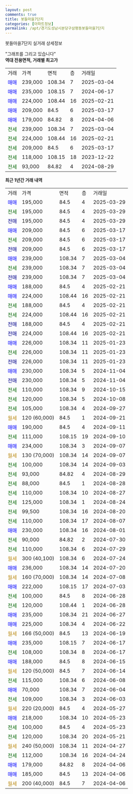 ```yaml
---
layout: post
comments: true
title: 봇들마을7단지
categories: [아파트정보]
permalink: /apt/경기도성남시분당구삼평동봇들마을7단지
---
```


봇들마을7단지 실거래 상세정보

<script type="text/javascript">
  google.charts.load('current', {'packages':['line', 'corechart']});
  google.charts.setOnLoadCallback(drawChart);

  function drawChart() {
    var data = new google.visualization.DataTable();
    data.addColumn('date', '거래일');
    data.addColumn('number', "매매");
    data.addColumn('number', "전세");
    data.addColumn('number', "전매");

    data.addRows([[new Date(Date.parse("2025-03-29")), 195000, null, null], [new Date(Date.parse("2025-03-29")), null, 195000, null], [new Date(Date.parse("2025-03-29")), null, null, 195000], [new Date(Date.parse("2025-03-17")), 209000, null, null], [new Date(Date.parse("2025-03-17")), null, 209000, null], [new Date(Date.parse("2025-03-17")), null, null, 209000], [new Date(Date.parse("2025-03-04")), 239000, null, null], [new Date(Date.parse("2025-03-04")), null, 239000, null], [new Date(Date.parse("2025-03-04")), null, null, 239000], [new Date(Date.parse("2025-02-21")), 188000, null, null], [new Date(Date.parse("2025-02-21")), 224000, null, null], [new Date(Date.parse("2025-02-21")), null, 188000, null], [new Date(Date.parse("2025-02-21")), null, 224000, null], [new Date(Date.parse("2025-02-21")), null, null, 188000], [new Date(Date.parse("2025-02-21")), null, null, 224000], [new Date(Date.parse("2025-01-23")), 226000, null, null], [new Date(Date.parse("2025-01-23")), null, 226000, null], [new Date(Date.parse("2025-01-23")), null, null, 226000], [new Date(Date.parse("2024-11-04")), 230000, null, null], [new Date(Date.parse("2024-11-04")), null, null, 230000], [new Date(Date.parse("2024-10-15")), null, 110000, null], [new Date(Date.parse("2024-10-08")), null, 120000, null], [new Date(Date.parse("2024-09-27")), null, 105000, null], [new Date(Date.parse("2024-09-21")), null, null, null], [new Date(Date.parse("2024-09-11")), 190000, null, null], [new Date(Date.parse("2024-09-10")), null, 111000, null], [new Date(Date.parse("2024-09-07")), 234000, null, null], [new Date(Date.parse("2024-09-07")), null, null, null], [new Date(Date.parse("2024-09-03")), null, 100000, null], [new Date(Date.parse("2024-08-29")), null, 93000, null], [new Date(Date.parse("2024-08-28")), null, 88000, null], [new Date(Date.parse("2024-08-27")), null, 110000, null], [new Date(Date.parse("2024-08-24")), null, 125000, null], [new Date(Date.parse("2024-08-20")), null, 99500, null], [new Date(Date.parse("2024-08-07")), null, 110000, null], [new Date(Date.parse("2024-08-01")), 230000, null, null], [new Date(Date.parse("2024-07-30")), null, 90000, null], [new Date(Date.parse("2024-07-29")), null, 110000, null], [new Date(Date.parse("2024-07-24")), null, null, null], [new Date(Date.parse("2024-07-20")), 236000, null, null], [new Date(Date.parse("2024-07-08")), null, null, null], [new Date(Date.parse("2024-07-03")), 222000, null, null], [new Date(Date.parse("2024-06-28")), null, 100000, null], [new Date(Date.parse("2024-06-28")), null, 120000, null], [new Date(Date.parse("2024-06-27")), 235000, null, null], [new Date(Date.parse("2024-06-22")), 225000, null, null], [new Date(Date.parse("2024-06-19")), null, null, null], [new Date(Date.parse("2024-06-17")), 235000, null, null], [new Date(Date.parse("2024-06-17")), null, 108000, null], [new Date(Date.parse("2024-06-15")), 188000, null, null], [new Date(Date.parse("2024-06-14")), null, null, null], [new Date(Date.parse("2024-06-08")), null, 115000, null], [new Date(Date.parse("2024-06-04")), 70000, null, null], [new Date(Date.parse("2024-06-03")), null, 109000, null], [new Date(Date.parse("2024-05-27")), null, null, null], [new Date(Date.parse("2024-05-23")), 218000, null, null], [new Date(Date.parse("2024-05-23")), null, 100000, null], [new Date(Date.parse("2024-05-21")), null, 120000, null], [new Date(Date.parse("2024-04-27")), null, null, null], [new Date(Date.parse("2024-04-24")), null, 112000, null], [new Date(Date.parse("2024-04-06")), 179000, null, null], [new Date(Date.parse("2024-04-06")), 185000, null, null], [new Date(Date.parse("2024-04-06")), null, null, null]]);

    var options = {
      hAxis: {
        format: 'yyyy/MM/dd'
      },    
      lineWidth: 0,
      pointsVisible: true,    
      title: '최근 1년간 유형별 실거래가 분포',
      legend: { position: 'bottom' }
    };

    var formatter = new google.visualization.NumberFormat({pattern:'###,###'} );
    formatter.format(data, 1);
    formatter.format(data, 2);
    
    setTimeout(function() {
        var chart = new google.visualization.LineChart(document.getElementById('columnchart_material'));
        chart.draw(data, (options));
        document.getElementById('loading').style.display = 'none';
    }, 200);
  }
</script>


<div id="loading" style="z-index:20; display: block; margin-left: 0px">"그래프를 그리고 있습니다"</div>
<div id="columnchart_material" style="width: 95%; margin-left: 0px; display: block"></div>
<!-- contents start -->
<b>역대 전용면적, 거래별 최고가</b>
<table class="sortable">
    <tr>
      <td>거래</td>
      <td>가격</td>
      <td>면적</td>
      <td>층</td>
      <td>거래일</td>
    </tr>
        <tr>
          <td><a style="color: blue">매매</a></td>
          <td>239,000</td>
          <td>108.34</td>
          <td>7</td>
          <td>2025-03-04</td>
        </tr>            <tr>
          <td><a style="color: blue">매매</a></td>
          <td>235,000</td>
          <td>108.15</td>
          <td>7</td>
          <td>2024-06-17</td>
        </tr>            <tr>
          <td><a style="color: blue">매매</a></td>
          <td>224,000</td>
          <td>108.44</td>
          <td>16</td>
          <td>2025-02-21</td>
        </tr>            <tr>
          <td><a style="color: blue">매매</a></td>
          <td>209,000</td>
          <td>84.5</td>
          <td>6</td>
          <td>2025-03-17</td>
        </tr>            <tr>
          <td><a style="color: blue">매매</a></td>
          <td>179,000</td>
          <td>84.82</td>
          <td>8</td>
          <td>2024-04-06</td>
        </tr>        
        <tr>
              <td><a style="color: darkgreen">전세</a></td>
              <td>239,000</td>
              <td>108.34</td>
              <td>7</td>
              <td>2025-03-04</td>
            </tr>            <tr>
              <td><a style="color: darkgreen">전세</a></td>
              <td>224,000</td>
              <td>108.44</td>
              <td>16</td>
              <td>2025-02-21</td>
            </tr>            <tr>
              <td><a style="color: darkgreen">전세</a></td>
              <td>209,000</td>
              <td>84.5</td>
              <td>6</td>
              <td>2025-03-17</td>
            </tr>            <tr>
              <td><a style="color: darkgreen">전세</a></td>
              <td>118,000</td>
              <td>108.15</td>
              <td>18</td>
              <td>2023-12-22</td>
            </tr>            <tr>
              <td><a style="color: darkgreen">전세</a></td>
              <td>93,000</td>
              <td>84.82</td>
              <td>4</td>
              <td>2024-08-29</td>
            </tr>        
    
</table>

<b>최근 1년간 거래 내역</b>

<table class="sortable">
    <tr>
      <td>거래</td>
      <td>가격</td>
      <td>면적</td>
      <td>층</td>
      <td>거래일</td>
    </tr>
    <tr>
      <td><a style="color: blue">매매</a></td>
      <td>195,000</td>
      <td>84.5</td>
      <td>4</td>
      <td>2025-03-29</td>
    </tr>          <tr>
      <td><a style="color: darkgreen">전세</a></td>
      <td>195,000</td>
      <td>84.5</td>
      <td>4</td>
      <td>2025-03-29</td>
    </tr>          <tr>
      <td><a style="color: darkblue">전매</a></td>
      <td>195,000</td>
      <td>84.5</td>
      <td>4</td>
      <td>2025-03-29</td>
    </tr>          <tr>
      <td><a style="color: blue">매매</a></td>
      <td>209,000</td>
      <td>84.5</td>
      <td>6</td>
      <td>2025-03-17</td>
    </tr>          <tr>
      <td><a style="color: darkgreen">전세</a></td>
      <td>209,000</td>
      <td>84.5</td>
      <td>6</td>
      <td>2025-03-17</td>
    </tr>          <tr>
      <td><a style="color: darkblue">전매</a></td>
      <td>209,000</td>
      <td>84.5</td>
      <td>6</td>
      <td>2025-03-17</td>
    </tr>          <tr>
      <td><a style="color: blue">매매</a></td>
      <td>239,000</td>
      <td>108.34</td>
      <td>7</td>
      <td>2025-03-04</td>
    </tr>          <tr>
      <td><a style="color: darkgreen">전세</a></td>
      <td>239,000</td>
      <td>108.34</td>
      <td>7</td>
      <td>2025-03-04</td>
    </tr>          <tr>
      <td><a style="color: darkblue">전매</a></td>
      <td>239,000</td>
      <td>108.34</td>
      <td>7</td>
      <td>2025-03-04</td>
    </tr>          <tr>
      <td><a style="color: blue">매매</a></td>
      <td>188,000</td>
      <td>84.5</td>
      <td>4</td>
      <td>2025-02-21</td>
    </tr>          <tr>
      <td><a style="color: blue">매매</a></td>
      <td>224,000</td>
      <td>108.44</td>
      <td>16</td>
      <td>2025-02-21</td>
    </tr>          <tr>
      <td><a style="color: darkgreen">전세</a></td>
      <td>188,000</td>
      <td>84.5</td>
      <td>4</td>
      <td>2025-02-21</td>
    </tr>          <tr>
      <td><a style="color: darkgreen">전세</a></td>
      <td>224,000</td>
      <td>108.44</td>
      <td>16</td>
      <td>2025-02-21</td>
    </tr>          <tr>
      <td><a style="color: darkblue">전매</a></td>
      <td>188,000</td>
      <td>84.5</td>
      <td>4</td>
      <td>2025-02-21</td>
    </tr>          <tr>
      <td><a style="color: darkblue">전매</a></td>
      <td>224,000</td>
      <td>108.44</td>
      <td>16</td>
      <td>2025-02-21</td>
    </tr>          <tr>
      <td><a style="color: blue">매매</a></td>
      <td>226,000</td>
      <td>108.34</td>
      <td>11</td>
      <td>2025-01-23</td>
    </tr>          <tr>
      <td><a style="color: darkgreen">전세</a></td>
      <td>226,000</td>
      <td>108.34</td>
      <td>11</td>
      <td>2025-01-23</td>
    </tr>          <tr>
      <td><a style="color: darkblue">전매</a></td>
      <td>226,000</td>
      <td>108.34</td>
      <td>11</td>
      <td>2025-01-23</td>
    </tr>          <tr>
      <td><a style="color: blue">매매</a></td>
      <td>230,000</td>
      <td>108.34</td>
      <td>5</td>
      <td>2024-11-04</td>
    </tr>          <tr>
      <td><a style="color: darkblue">전매</a></td>
      <td>230,000</td>
      <td>108.34</td>
      <td>5</td>
      <td>2024-11-04</td>
    </tr>          <tr>
      <td><a style="color: darkgreen">전세</a></td>
      <td>110,000</td>
      <td>108.34</td>
      <td>9</td>
      <td>2024-10-15</td>
    </tr>          <tr>
      <td><a style="color: darkgreen">전세</a></td>
      <td>120,000</td>
      <td>108.34</td>
      <td>5</td>
      <td>2024-10-08</td>
    </tr>          <tr>
      <td><a style="color: darkgreen">전세</a></td>
      <td>105,000</td>
      <td>108.34</td>
      <td>4</td>
      <td>2024-09-27</td>
    </tr>          <tr>
      <td><a style="color: darkgoldenrod">월세</a></td>
      <td>120 (60,000)</td>
      <td>84.5</td>
      <td>1</td>
      <td>2024-09-21</td>
    </tr>          <tr>
      <td><a style="color: blue">매매</a></td>
      <td>190,000</td>
      <td>84.5</td>
      <td>4</td>
      <td>2024-09-11</td>
    </tr>          <tr>
      <td><a style="color: darkgreen">전세</a></td>
      <td>111,000</td>
      <td>108.15</td>
      <td>19</td>
      <td>2024-09-10</td>
    </tr>          <tr>
      <td><a style="color: blue">매매</a></td>
      <td>234,000</td>
      <td>108.34</td>
      <td>3</td>
      <td>2024-09-07</td>
    </tr>          <tr>
      <td><a style="color: darkgoldenrod">월세</a></td>
      <td>130 (70,000)</td>
      <td>108.34</td>
      <td>14</td>
      <td>2024-09-07</td>
    </tr>          <tr>
      <td><a style="color: darkgreen">전세</a></td>
      <td>100,000</td>
      <td>108.34</td>
      <td>14</td>
      <td>2024-09-03</td>
    </tr>          <tr>
      <td><a style="color: darkgreen">전세</a></td>
      <td>93,000</td>
      <td>84.82</td>
      <td>4</td>
      <td>2024-08-29</td>
    </tr>          <tr>
      <td><a style="color: darkgreen">전세</a></td>
      <td>88,000</td>
      <td>84.5</td>
      <td>1</td>
      <td>2024-08-28</td>
    </tr>          <tr>
      <td><a style="color: darkgreen">전세</a></td>
      <td>110,000</td>
      <td>108.34</td>
      <td>10</td>
      <td>2024-08-27</td>
    </tr>          <tr>
      <td><a style="color: darkgreen">전세</a></td>
      <td>125,000</td>
      <td>108.34</td>
      <td>1</td>
      <td>2024-08-24</td>
    </tr>          <tr>
      <td><a style="color: darkgreen">전세</a></td>
      <td>99,500</td>
      <td>108.34</td>
      <td>16</td>
      <td>2024-08-20</td>
    </tr>          <tr>
      <td><a style="color: darkgreen">전세</a></td>
      <td>110,000</td>
      <td>108.34</td>
      <td>17</td>
      <td>2024-08-07</td>
    </tr>          <tr>
      <td><a style="color: blue">매매</a></td>
      <td>230,000</td>
      <td>108.34</td>
      <td>16</td>
      <td>2024-08-01</td>
    </tr>          <tr>
      <td><a style="color: darkgreen">전세</a></td>
      <td>90,000</td>
      <td>84.82</td>
      <td>2</td>
      <td>2024-07-30</td>
    </tr>          <tr>
      <td><a style="color: darkgreen">전세</a></td>
      <td>110,000</td>
      <td>108.34</td>
      <td>6</td>
      <td>2024-07-29</td>
    </tr>          <tr>
      <td><a style="color: darkgoldenrod">월세</a></td>
      <td>300 (40,100)</td>
      <td>108.34</td>
      <td>6</td>
      <td>2024-07-24</td>
    </tr>          <tr>
      <td><a style="color: blue">매매</a></td>
      <td>236,000</td>
      <td>108.34</td>
      <td>14</td>
      <td>2024-07-20</td>
    </tr>          <tr>
      <td><a style="color: darkgoldenrod">월세</a></td>
      <td>160 (70,000)</td>
      <td>108.34</td>
      <td>14</td>
      <td>2024-07-08</td>
    </tr>          <tr>
      <td><a style="color: blue">매매</a></td>
      <td>222,000</td>
      <td>108.15</td>
      <td>17</td>
      <td>2024-07-03</td>
    </tr>          <tr>
      <td><a style="color: darkgreen">전세</a></td>
      <td>100,000</td>
      <td>84.5</td>
      <td>8</td>
      <td>2024-06-28</td>
    </tr>          <tr>
      <td><a style="color: darkgreen">전세</a></td>
      <td>120,000</td>
      <td>108.44</td>
      <td>1</td>
      <td>2024-06-28</td>
    </tr>          <tr>
      <td><a style="color: blue">매매</a></td>
      <td>235,000</td>
      <td>108.34</td>
      <td>21</td>
      <td>2024-06-27</td>
    </tr>          <tr>
      <td><a style="color: blue">매매</a></td>
      <td>225,000</td>
      <td>108.34</td>
      <td>4</td>
      <td>2024-06-22</td>
    </tr>          <tr>
      <td><a style="color: darkgoldenrod">월세</a></td>
      <td>166 (50,000)</td>
      <td>84.5</td>
      <td>13</td>
      <td>2024-06-19</td>
    </tr>          <tr>
      <td><a style="color: blue">매매</a></td>
      <td>235,000</td>
      <td>108.15</td>
      <td>7</td>
      <td>2024-06-17</td>
    </tr>          <tr>
      <td><a style="color: darkgreen">전세</a></td>
      <td>108,000</td>
      <td>108.34</td>
      <td>8</td>
      <td>2024-06-17</td>
    </tr>          <tr>
      <td><a style="color: blue">매매</a></td>
      <td>188,000</td>
      <td>84.5</td>
      <td>8</td>
      <td>2024-06-15</td>
    </tr>          <tr>
      <td><a style="color: darkgoldenrod">월세</a></td>
      <td>120 (50,000)</td>
      <td>84.5</td>
      <td>7</td>
      <td>2024-06-14</td>
    </tr>          <tr>
      <td><a style="color: darkgreen">전세</a></td>
      <td>115,000</td>
      <td>108.34</td>
      <td>6</td>
      <td>2024-06-08</td>
    </tr>          <tr>
      <td><a style="color: blue">매매</a></td>
      <td>70,000</td>
      <td>108.34</td>
      <td>7</td>
      <td>2024-06-04</td>
    </tr>          <tr>
      <td><a style="color: darkgreen">전세</a></td>
      <td>109,000</td>
      <td>108.34</td>
      <td>3</td>
      <td>2024-06-03</td>
    </tr>          <tr>
      <td><a style="color: darkgoldenrod">월세</a></td>
      <td>220 (20,000)</td>
      <td>84.5</td>
      <td>4</td>
      <td>2024-05-27</td>
    </tr>          <tr>
      <td><a style="color: blue">매매</a></td>
      <td>218,000</td>
      <td>108.34</td>
      <td>10</td>
      <td>2024-05-23</td>
    </tr>          <tr>
      <td><a style="color: darkgreen">전세</a></td>
      <td>100,000</td>
      <td>84.5</td>
      <td>4</td>
      <td>2024-05-23</td>
    </tr>          <tr>
      <td><a style="color: darkgreen">전세</a></td>
      <td>120,000</td>
      <td>108.34</td>
      <td>20</td>
      <td>2024-05-21</td>
    </tr>          <tr>
      <td><a style="color: darkgoldenrod">월세</a></td>
      <td>240 (50,000)</td>
      <td>108.34</td>
      <td>11</td>
      <td>2024-04-27</td>
    </tr>          <tr>
      <td><a style="color: darkgreen">전세</a></td>
      <td>112,000</td>
      <td>108.34</td>
      <td>16</td>
      <td>2024-04-24</td>
    </tr>          <tr>
      <td><a style="color: blue">매매</a></td>
      <td>179,000</td>
      <td>84.82</td>
      <td>8</td>
      <td>2024-04-06</td>
    </tr>          <tr>
      <td><a style="color: blue">매매</a></td>
      <td>185,000</td>
      <td>84.5</td>
      <td>13</td>
      <td>2024-04-06</td>
    </tr>          <tr>
      <td><a style="color: darkgoldenrod">월세</a></td>
      <td>200 (40,000)</td>
      <td>84.5</td>
      <td>7</td>
      <td>2024-04-06</td>
    </tr>      </table>
<!-- contents end -->    

